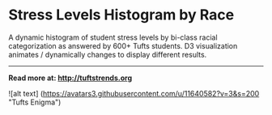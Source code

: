 # Stress Levels Histogram by Race


A dynamic histogram of student stress levels by bi-class racial categorization as answered by 600+ Tufts students. D3 visualization animates / dynamically changes to display different results.


---

**Read more at: http://tuftstrends.org**

![alt text] (https://avatars3.githubusercontent.com/u/11640582?v=3&s=200 "Tufts Enigma")